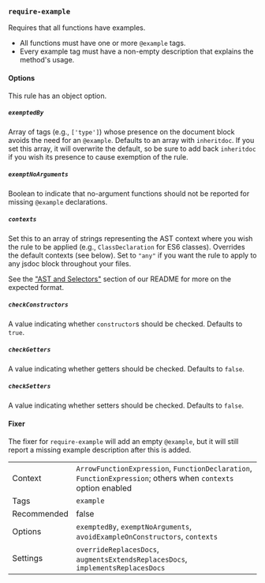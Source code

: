 ### `require-example`

Requires that all functions have examples.

* All functions must have one or more `@example` tags.
* Every example tag must have a non-empty description that explains the
  method's usage.

#### Options

This rule has an object option.

##### `exemptedBy`

Array of tags (e.g., `['type']`) whose presence on the document
block avoids the need for an `@example`. Defaults to an array with
`inheritdoc`. If you set this array, it will overwrite the default,
so be sure to add back `inheritdoc` if you wish its presence to cause
exemption of the rule.

##### `exemptNoArguments`

Boolean to indicate that no-argument functions should not be reported for
missing `@example` declarations.

##### `contexts`

Set this to an array of strings representing the AST context
where you wish the rule to be applied (e.g., `ClassDeclaration` for ES6
classes). Overrides the default contexts (see below). Set to `"any"` if you
want the rule to apply to any jsdoc block throughout your files.

See the ["AST and Selectors"](#eslint-plugin-jsdoc-advanced-ast-and-selectors)
section of our README for more on the expected format.

##### `checkConstructors`

A value indicating whether `constructor`s should be checked.
Defaults to `true`.

##### `checkGetters`

A value indicating whether getters should be checked. Defaults to `false`.

##### `checkSetters`

A value indicating whether setters should be checked. Defaults to `false`.

#### Fixer

The fixer for `require-example` will add an empty `@example`, but it will still
report a missing example description after this is added.

|||
|---|---|
|Context|`ArrowFunctionExpression`, `FunctionDeclaration`, `FunctionExpression`; others when `contexts` option enabled|
|Tags|`example`|
|Recommended|false|
|Options|`exemptedBy`, `exemptNoArguments`, `avoidExampleOnConstructors`, `contexts`|
|Settings|`overrideReplacesDocs`, `augmentsExtendsReplacesDocs`, `implementsReplacesDocs`|

<!-- assertions requireExample -->
